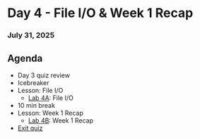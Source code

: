 # Day 4 - File I/O & Week 1 Recap
### July 31, 2025

##  Agenda
* Day 3 quiz review
* Icebreaker
* Lesson: File I/O
  * [Lab 4A](Lab%204A%20-%20Working%20with%20Files.ipynb): File I/O 
* 10 min break
* Lesson: Week 1 Recap
  * [Lab 4B](Lab%204B%20-%20Week%201%20Recap.ipynb): Week 1 Recap
* [Exit quiz](https://forms.gle/BjJsfhHM89XY7YCG7)
